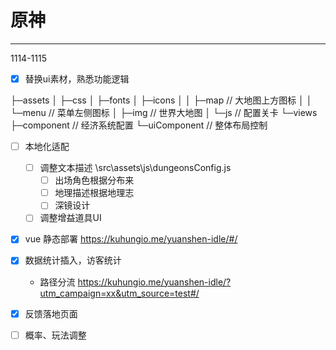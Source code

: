 # 原神

---
1114-1115

- [x] 替换ui素材，熟悉功能逻辑

├─assets
│  ├─css
│  ├─fonts
│  ├─icons
│  │  ├─map // 大地图上方图标
│  │  └─menu // 菜单左侧图标
│  ├─img // 世界大地图
│  └─js // 配置关卡
└─views
    ├─component // 经济系统配置
    └─uiComponent // 整体布局控制


- [ ] 本地化适配
    - [ ] 调整文本描述 \src\assets\js\dungeonsConfig.js
        - [ ] 出场角色根据分布来
        - [ ] 地理描述根据地理志
        - [ ] 深镜设计
    - [ ] 调整增益道具UI
    
- [x] vue 静态部署 https://kuhungio.me/yuanshen-idle/#/

- [x] 数据统计插入，访客统计
    - 路径分流 https://kuhungio.me/yuanshen-idle/?utm_campaign=xx&utm_source=test#/

- [x] 反馈落地页面

- [ ] 概率、玩法调整
